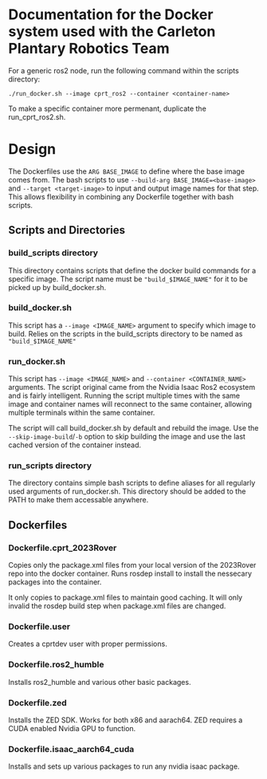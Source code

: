 
# Documentation for the Docker system used with the Carleton Plantary Robotics Team

For a generic ros2 node, run the following command within the scripts directory:
```
./run_docker.sh --image cprt_ros2 --container <container-name>
```

To make a specific container more permenant, duplicate the run_cprt_ros2.sh.



# Design

The Dockerfiles use the `ARG BASE_IMAGE` to define where the base image comes from. 
The bash scripts to use `--build-arg BASE_IMAGE=<base-image>` and `--target <target-image>` to input and output image names for that step. This allows flexibility in combining any Dockerfile together with bash scripts.

## Scripts and Directories

### build_scripts directory

This directory contains scripts that define the docker build commands for a specific image. 
The script name must be `"build_$IMAGE_NAME"` for it to be picked up by build_docker.sh.

### build_docker.sh

This script has a `--image <IMAGE_NAME>` argument to specify which image to build.
Relies on the scripts in the build_scripts directory to be named as `"build_$IMAGE_NAME"`

### run_docker.sh

This script has `--image <IMAGE_NAME>` and `--container <CONTAINER_NAME>` arguments.
The script original came from the Nvidia Isaac Ros2 ecosystem and is fairly intelligent.
Running the script multiple times with the same image and container names will reconnect to the same container,
allowing multiple terminals within the same container.

The script will call build_docker.sh by default and rebuild the image. Use the `--skip-image-build`/`-b` option to skip building the image and use the last cached version of the container instead.

### run_scripts directory

The directory contains simple bash scripts to define aliases for all regularly used arguments of run_docker.sh. 
This directory should be added to the PATH to make them accessable anywhere.

## Dockerfiles

### Dockerfile.cprt_2023Rover

Copies only the package.xml files from your local version of the 2023Rover repo into the docker container.
Runs rosdep install to install the nessecary packages into the container.

It only copies to package.xml files to maintain good caching. It will only invalid the rosdep build step when package.xml files are changed.

### Dockerfile.user

Creates a cprtdev user with proper permissions.

### Dockerfile.ros2_humble

Installs ros2_humble and various other basic packages.

### Dockerfile.zed

Installs the ZED SDK. Works for both x86 and aarach64.
ZED requires a CUDA enabled Nvidia GPU to function.

### Dockerfile.isaac_aarch64_cuda

Installs and sets up various packages to run any nvidia isaac package.
